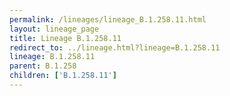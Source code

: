 ```yaml
---
permalink: /lineages/lineage_B.1.258.11.html
layout: lineage_page
title: Lineage B.1.258.11
redirect_to: ../lineage.html?lineage=B.1.258.11
lineage: B.1.258.11
parent: B.1.258
children: ['B.1.258.11']
---
```

